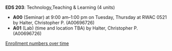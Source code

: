 **EDS 203**: Technology,Teaching & Learning (4 units)

- **A00** (Seminar) at 9:00 am–1:00 pm on Tuesday, Thursday at RWAC 0521 by Halter, Christopher P. (A00696726)
- **A01** (Lab) (time and location TBA) by Halter, Christopher P. (A00696726)

[Enrollment numbers over time](./EDS203.tsv)
